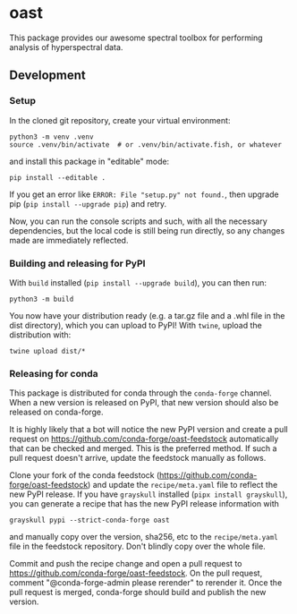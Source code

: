 # oast

This package provides our awesome spectral toolbox for performing analysis of hyperspectral data.

## Development

### Setup

In the cloned git repository, create your virtual environment:
```
python3 -m venv .venv
source .venv/bin/activate  # or .venv/bin/activate.fish, or whatever
```
and install this package in "editable" mode:
```
pip install --editable .
```
If you get an error like `ERROR: File "setup.py" not found.`, then upgrade pip (`pip install --upgrade pip`) and retry.

Now, you can run the console scripts and such, with all the necessary dependencies, but the local code is still being run directly, so any changes made are immediately reflected.

### Building and releasing for PyPI

With `build` installed (`pip install --upgrade build`), you can then run:
```
python3 -m build
```
You now have your distribution ready (e.g. a tar.gz file and a .whl file in the dist directory), which you can upload to PyPI! With `twine`, upload the distribution with:
```
twine upload dist/*
```

### Releasing for conda

This package is distributed for conda through the `conda-forge` channel. When a new version is released on PyPI, that new version should also be released on conda-forge.

It is highly likely that a bot will notice the new PyPI version and create a pull request on https://github.com/conda-forge/oast-feedstock automatically that can be checked and merged. This is the preferred method. If such a pull request doesn't arrive, update the feedstock manually as follows.

Clone your fork of the conda feedstock (https://github.com/conda-forge/oast-feedstock) and update the `recipe/meta.yaml` file to reflect the new PyPI release. If you have `grayskull` installed (`pipx install grayskull`), you can generate a recipe that has the new PyPI release information with
```
grayskull pypi --strict-conda-forge oast
```
and manually copy over the version, sha256, etc to the `recipe/meta.yaml` file in the feedstock repository. Don't blindly copy over the whole file.

Commit and push the recipe change and open a pull request to https://github.com/conda-forge/oast-feedstock. On the pull request, comment "@conda-forge-admin please rerender" to rerender it. Once the pull request is merged, conda-forge should build and publish the new version.
